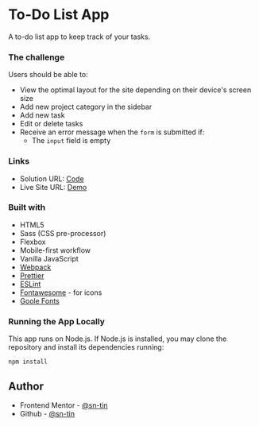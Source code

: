 # To-Do List App
A to-do list app to keep track of your tasks.

### The challenge

Users should be able to:

- View the optimal layout for the site depending on their device's screen size
- Add new project category in the sidebar
- Add new task
- Edit or delete tasks
- Receive an error message when the `form` is submitted if:
  - The `input` field is empty
  
### Links

- Solution URL: [Code](https://github.com/sn-tin/todo-list)
- Live Site URL: [Demo](https://todo-list-sn-tin.vercel.app/)

### Built with

- HTML5
- Sass (CSS pre-processor)
- Flexbox
- Mobile-first workflow
- Vanilla JavaScript
- [Webpack](https://webpack.js.org/)
- [Prettier](https://prettier.io/)
- [ESLint](https://eslint.org/)
- [Fontawesome](https://fontawesome.com/) - for icons
- [Goole Fonts](https://fonts.google.com/knowledge)

### Running the App Locally
This app runs on Node.js. If Node.js is installed, you may clone the repository and install its dependencies running:
```
npm install
```

## Author

- Frontend Mentor - [@sn-tin](https://www.frontendmentor.io/profile/sn-tin)
- Github - [@sn-tin](https://github.com/sn-tin/)
